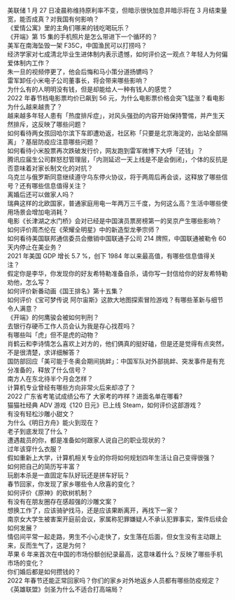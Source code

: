 美联储 1 月 27 日凌晨称维持原利率不变，但暗示很快加息并暗示将在 3 月结束量宽，能否成真？对我国有何影响？  
《爱情公寓》里的主角们哪来的钱吃喝玩乐？  
《开端》第 15 集的手机照片是怎么带进下一个循环的？  
美军在南海坠毁一架 F35C，中国渔民可以打捞吗？  
经济学家对七成清北毕业生进体制内表示遗憾，如何评价这一观点？年轻人为何偏爱体制内工作？  
朱一旦的视频停更了，他会后悔和马小策分道扬镳吗？  
雷军卸任小米电子公司董事长，将会带来哪些影响？  
为什么有的人明明没有钱，但是却能给人一种有钱人的感觉？  
2022 年春节档电影票均价已飙到 56 元，为什么电影票价格会突飞猛涨？看电影为什么越来越贵了？  
越来越多年轻人患有「热度排斥症」，对风头强劲的内容开始保持警惕，并产生天然排斥，这反映了哪些问题？  
如何看待两女孩回哈尔滨下车即遭劝返，社区称「只要是北京海淀的，出站全部隔离」？基层防疫应注意哪些问题？  
如何看待小米股票再次跌破发行价，网友跑到雷军微博下大呼「还钱」？  
腾讯应届生公司群怒怼管理层，「内测延迟一天上线是不是会倒闭」，个体的反抗是否意味着对家长制文化的对抗？  
乌克兰与俄罗斯同意继续遵守乌东停火协议，将于两周后再会谈，这释放了哪些信号？还有哪些信息值得关注？  
离婚后还可以做家人吗？  
瑞典这样的北欧国家，普通家庭用电一年两万三千度，为何这么高？生活中哪些使用场景会增加电消耗？  
电影《长津湖之水门桥》会对已经是中国演员票房榜第一的吴京产生哪些影响？  
如何评价周杰伦在《荣耀全明星》中的新造型龙拳宗师？  
如何看待美国联邦通信委员会撤销中国联通子公司 214 牌照，中国联通被勒令 60 天内停止在美业务？  
2021 年美国 GDP 增长 5.7 %，创下 1984 年以来最高值，有哪些信息值得关注？  
假定你是李华，你发现你的好友希特勒准备自杀，请你写一封信给你的好友希特勒劝他，怎么写？  
如何评价新番动画《国王排名》第十五集？  
如何评价《宝可梦传说 阿尔宙斯》这款大地图探索冒险游戏？有哪些革新与细节令人满意？  
《开端》的何鹰骏会被如何判刑？  
去银行存硬币工作人员会认为我是存心找茬吗？  
有哪些叫「虎」但不是虎的动物？  
肖鹤云和李诗情怎么喜欢上对方的，他们俩真的挺好磕，但是还是觉得有点突然，不是很清楚，求详细解答？  
国防部回应「美可能于冬奥会期间挑衅」：中国军队对外部挑衅、突发事件是有充分准备的，释放了什么信号？  
南方人在东北待半个月会怎样？  
计算机专业曾经有哪些方向非常火后来却凉了？  
2022 广东省考笔试成绩公布了 大家考的咋样 ? 进面名单在哪看?  
猫猫社经典 ADV 游戏《120 日元》已上线 Steam，如何评价这部游戏？  
有没有轻松沙雕小甜文？  
为什么《明日方舟》能火到现在？  
老子到底发现了什么？  
遭遇裁员的你，都是准备如何跟家人说自己的职业现状的？  
过年该穿什么衣服？  
假如重新上大学，计算机相关专业的你将如何规划四年生活让自己变得很强？  
如何把自己的简历写丰富？  
玩剧本杀是一直固定车队好玩还是拼车好玩？  
春节回家，你发现了家乡哪些令人欣喜的变化？  
如何评价《原神》的砍树机制？  
有没有在朋友圈存在感超强的沙雕文案？  
想换工作了，应该骑驴找马，还是应该果断离开，再找下一家？  
南京女大学生被害案开庭前会议，家属称犯罪嫌疑人不承认犯罪事实，案件后续会如何发展？  
情侣间平常一起走路，男生不小心走快了，女生落在后面，但女生没有主动跟上来，反而生气了，这是为何？  
苹果 6 年来首次在中国的市场份额创纪录最高，这意味着什么？反映了哪些手机市场的变化？  
你们婚后都是如何攒钱的？  
2022 年春节还能正常回家吗？你们的家乡对外地返乡人员都有哪些防疫规定？  
《英雄联盟》剑圣为什么不适合打高端局？  
